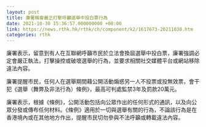 ```yaml
---
layout: post
title: 廉署稱會嚴正打擊呼籲選舉中投白票行為
date: 2021-10-30 15:36:57.000000000 +08:00
link: https://news.rthk.hk/rthk/ch/component/k2/1617673-20211030.htm
categories: rthk
---
```


廉署表示，留意到有人在互聯網呼籲市民於立法會換屆選舉中投白票，廉署強調必定會嚴正執法，打擊操控或破壞選舉的行為，並要求相關社交媒體平台或網站移除違法內容。

廉署提醒市民，任何人在選舉期間藉公開活動煽惑另一人不投票或投無效票，會干犯《選舉（舞弊及非法行為）條例》，最高可判處監禁3年及罰款20萬元。

廉署表示，根據《條例》，公開活動包括向公眾作出的任何形式的通訊，以及向公眾分發或傳布任何材料。《條例》適用於一切與選舉有關的行為，不論該行為是在香港境內或在其他地方作出，提醒市民切勿參與不法呼籲或轉載違法內容。
